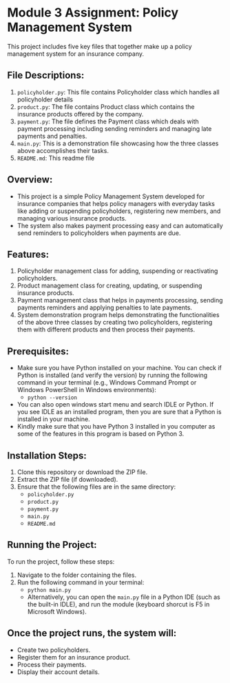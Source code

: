 # Module 3 Assignment: Policy Management System

This project includes five key files that together make up a policy management system for an insurance company.

## File Descriptions:
1. `policyholder.py`: This file contains Policyholder class which handles all policyholder details
2. `product.py`: The file contains Product class which contains the insurance products offered by the company.
3. `payment.py`: The file defines the Payment class which deals with payment processing including sending reminders and managing late payments and penalties.
4. `main.py`: This is a demonstration file showcasing how the three classes above accomplishes their tasks.
5. `README.md`: This readme file

## Overview:
- This project is a simple Policy Management System developed for insurance companies that helps policy managers with everyday tasks like adding or suspending policyholders, registering new members, and managing various insurance products. 
- The system also makes payment processing easy and can automatically send reminders to policyholders when payments are due.

## Features:
1. Policyholder management class for adding, suspending or reactivating policyholders.
2. Product management class for creating, updating, or suspending insurance products.
3. Payment management class that helps in payments processing, sending payments reminders and applying penalties to late payments.
4. System demonstration program helps demonstrating the functionalities of the above three classes by creating two policyholders, registering them with different products and then process their payments.

## Prerequisites:
- Make sure you have Python installed on your machine. You can check if Python is installed (and verify the version) by running the following command in your terminal (e.g., Windows Command Prompt or Windows PowerShell in Windows environments):
   - `python --version`
- You can also open windows start menu and search IDLE or Python. If you see IDLE as an installed program, then you are sure that a Python is installed in your machine.
- Kindly make sure that you have Python 3 installed in you computer as some of the features in this program is based on Python 3.

## Installation Steps:
1. Clone this repository or download the ZIP file.
2. Extract the ZIP file (if downloaded).
3. Ensure that the following files are in the same directory:
   - `policyholder.py`
   - `product.py`
   - `payment.py`
   - `main.py`
   - `README.md`

## Running the Project:
To run the project, follow these steps:
1. Navigate to the folder containing the files.
2. Run the following command in your terminal:
   - `python main.py`
   - Alternatively, you can open the `main.py` file in a Python IDE (such as the built-in IDLE), and run the module (keyboard shorcut is F5 in Microsoft Windows).

## Once the project runs, the system will:
- Create two policyholders.
- Register them for an insurance product.
- Process their payments.
- Display their account details.
